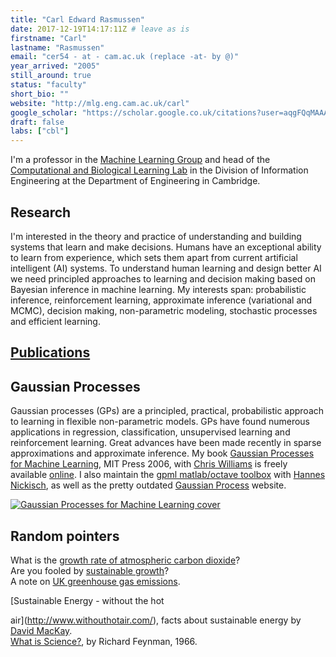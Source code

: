 ```yaml
---
title: "Carl Edward Rasmussen"
date: 2017-12-19T14:17:11Z # leave as is
firstname: "Carl"
lastname: "Rasmussen"
email: "cer54 - at - cam.ac.uk (replace -at- by @)"
year_arrived: "2005"
still_around: true
status: "faculty" 
short_bio: ""
website: "http://mlg.eng.cam.ac.uk/carl"
google_scholar: "https://scholar.google.co.uk/citations?user=aqgFQqMAAAAJ&hl=en"
draft: false
labs: ["cbl"]
---
```


I'm a professor in the [Machine Learning Group](http://mlg.eng.cam.ac.uk/) and head 
of the [Computational and
Biological Learning Lab](http://learning.eng.cam.ac.uk/) in the Division of Information Engineering
at the Department of Engineering in Cambridge.

## Research

I'm interested in the theory and practice of understanding and
building systems that learn and make decisions. Humans have an
exceptional ability to learn from experience, which sets them apart
from current artificial intelligent (AI) systems. To understand human
learning and design better AI we need principled approaches to
learning and decision making based on Bayesian inference in machine
learning. My interests span: probabilistic inference, reinforcement
learning, approximate inference (variational and MCMC), decision
making, non-parametric modeling, stochastic processes and efficient
learning.

## [Publications](http://mlg.eng.cam.ac.uk/pub/authors/#Rasmussen)

## Gaussian Processes

Gaussian processes (GPs) are a principled, practical, probabilistic
approach to learning in flexible non-parametric models. GPs have found
numerous applications in regression, classification, unsupervised
learning and reinforcement learning. Great advances have been made
recently in sparse approximations and approximate inference. 
My book [Gaussian Processes for Machine Learning](http://www.gaussianprocess.org/gpml), MIT Press 2006,
with [Chris Williams](http://www.dai.ed.ac.uk/homes/ckiw)
is freely available [online](http://www.gaussianprocess.org/gpml/chapters). I also maintain the [gpml matlab/octave toolbox](http://www.gaussianprocess.org/gpml/code) with [Hannes Nickisch](http://hannes.nickisch.org/), as well as the pretty outdated [Gaussian Process](http://gaussianprocess.org/) website. 


[![Gaussian Processes for Machine Learning cover](http://mlg.eng.cam.ac.uk/carl/icons/gpml.jpg)](http://www.gaussianprocess.org/gpml) 


## Random pointers

What is the [growth
rate of atmospheric carbon dioxide](http://mlg.eng.cam.ac.uk/carl/words/carbon.html)?  
Are you fooled by [sustainable growth](http://mlg.eng.cam.ac.uk/carl/words/growth.html)?  
A note on [UK greenhouse gas emissions](http://mlg.eng.cam.ac.uk/carl/words/cca.html).  
<!--A <a href="http://mlg.eng.cam.ac.uk/carl/words/us.html">wee note</a> to US citizens.<br>-->[Sustainable Energy - without the hot
air](http://www.withouthotair.com/), facts about sustainable energy
by [David MacKay](http://www.inference.phy.cam.ac.uk/mackay).  
[What is 
Science?](http://www.fotuva.org/feynman/what_is_science.html), by Richard Feynman, 1966.